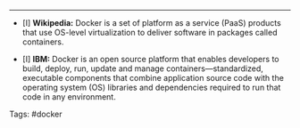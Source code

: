 ***
- [I] **Wikipedia:** Docker is a set of platform as a service (PaaS) products that use OS-level virtualization to deliver software in packages called containers.

- [I] **IBM:** Docker is an open source platform that enables developers to build, deploy, run, update and manage containers—standardized, executable components that combine application source code with the operating system (OS) libraries and dependencies required to run that code in any environment.


Tags: #docker